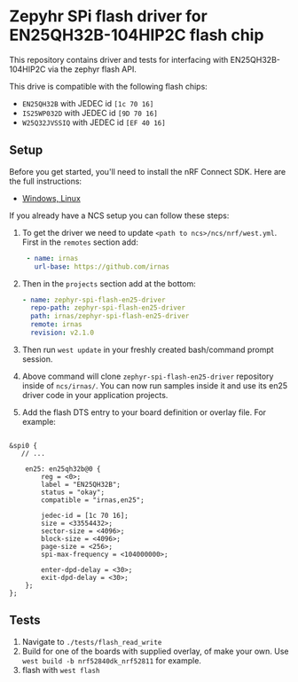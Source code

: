 # Zepyhr SPi flash driver for EN25QH32B-104HIP2C flash chip

This repository contains driver and tests for interfacing with EN25QH32B-104HIP2C via the zephyr flash API.

This drive is compatible with the following flash chips:

- `EN25QH32B` with JEDEC id `[1c 70 16]`
- `IS25WP032D` with JEDEC id `[9D 70 16]`
- `W25Q32JVSSIQ` with JEDEC id `[EF 40 16]`

## Setup

Before you get started, you'll need to install the nRF Connect SDK. Here are the full instructions:

* [Windows, Linux](https://developer.nordicsemi.com/nRF_Connect_SDK/doc/latest/nrf/getting_started.html)

If you already have a NCS setup you can follow these steps:

1. To get the driver we need to update `<path to ncs>/ncs/nrf/west.yml`. First in the `remotes` section add:

   ```yaml
    - name: irnas
      url-base: https://github.com/irnas
   ```

2. Then in the `projects` section add at the bottom:

    ```yaml
    - name: zephyr-spi-flash-en25-driver
      repo-path: zephyr-spi-flash-en25-driver
      path: irnas/zephyr-spi-flash-en25-driver
      remote: irnas
      revision: v2.1.0
    ```

3. Then run `west update` in your freshly created bash/command prompt session.
4. Above command will clone `zephyr-spi-flash-en25-driver` repository inside of `ncs/irnas/`. You can now run samples inside it and use its en25 driver code in your application projects.

5. Add the flash DTS entry to your board definition or overlay file. For example:

```dts

&spi0 {
   // ...

    en25: en25qh32b@0 {
        reg = <0>;
        label = "EN25QH32B";
        status = "okay";
        compatible = "irnas,en25";

        jedec-id = [1c 70 16];
        size = <33554432>;
        sector-size = <4096>;
        block-size = <4096>;
        page-size = <256>;
        spi-max-frequency = <104000000>;

        enter-dpd-delay = <30>;
        exit-dpd-delay = <30>;
    };
};

```

## Tests

1. Navigate to `./tests/flash_read_write`
2. Build for one of the boards with supplied overlay, of make your own. Use `west build -b nrf52840dk_nrf52811` for example.
3. flash with `west flash`
